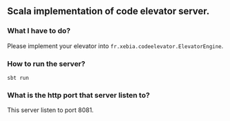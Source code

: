 ## Scala implementation of code elevator server.

### What I have to do?

Please implement your elevator into `fr.xebia.codeelevator.ElevatorEngine`.

### How to run the server?

    sbt run

### What is the http port that server listen to?

This server listen to port 8081.